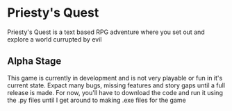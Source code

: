# Priesty's Quest

Priesty's Quest is a text based RPG adventure where you set
out and explore a world currupted by evil

## Alpha Stage
This game is currently in development and is not very playable
or fun in it's current state. Expact many bugs, missing features
and story gaps until a full release is made. For now, you'll have
to download the code and run it using the .py files until I get
around to making .exe files for the game
